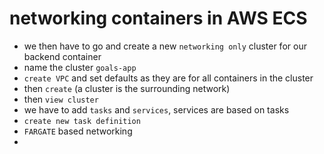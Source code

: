 # networking containers in AWS ECS

- we then have to go and create a new `networking only` cluster for our backend container
- name the cluster `goals-app`
- `create VPC` and set defaults as they are for all containers in the cluster
- then `create` (a cluster is the surrounding network)
- then `view cluster`
- we have to add `tasks` and `services`, services are based on tasks
- `create new task definition`
- `FARGATE` based networking
- 